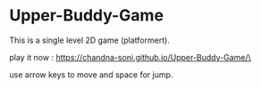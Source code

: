 # Upper-Buddy-Game

This is a single level 2D game (platformert).

play it now : https://chandna-soni.github.io/Upper-Buddy-Game/\

use arrow keys to move and space for jump.

